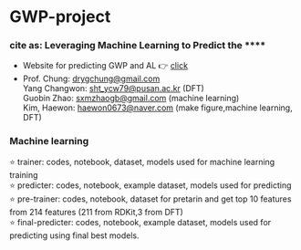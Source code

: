 # GWP-project

### cite as: Leveraging Machine Learning to Predict the ****

* Website for predicting GWP and AL :point_right: [click](https://gwp-web-mtap-pnu.streamlit.app/)        
* Prof. Chung: drygchung@gmail.com             
  Yang Changwon: sht_ycw79@pusan.ac.kr (DFT)                  
  Guobin Zhao: sxmzhaogb@gmail.com (machine learning)           
  Kim, Haewon: haewon0673@naver.com (make figure,machine learning, DFT)                         

### Machine learning                          
:star: trainer: codes, notebook, dataset, models used for machine learning training                                             
:star: predicter: codes, notebook, example dataset, models used for predicting                                              
:star: pre-trainer: codes, notebook, dataset for pretarin and get top 10 features from 214 features (211 from RDKit,3 from DFT)                                 
:star: final-predicter: codes, notebook, example dataset, models used for predicting  using final best models.
